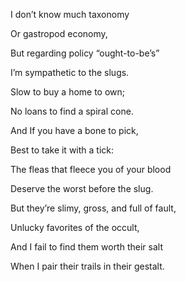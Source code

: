 I don’t know much taxonomy

Or gastropod economy,

But regarding policy “ought-to-be’s”

I’m sympathetic to the slugs. 

  

Slow to buy a home to own;

No loans to find a spiral cone.

And If you have a bone to pick,

Best to take it with a tick:

The fleas that fleece you of your blood

Deserve the worst before the slug. 

  

But they’re slimy, gross, and full of fault,

Unlucky favorites of the occult,

And I fail to find them worth their salt

When I pair their trails in their gestalt.